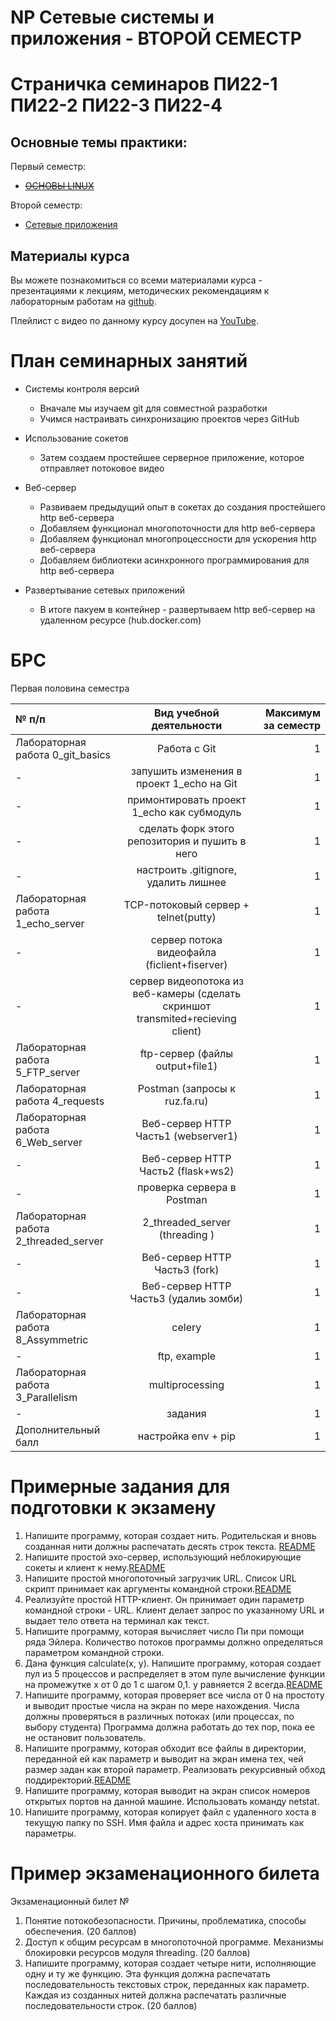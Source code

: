 # NP Сетевые системы и приложения - ВТОРОЙ СЕМЕСТР

# Страничка семинаров ПИ22-1 ПИ22-2 ПИ22-3 ПИ22-4




Основные темы практики:
---

Первый семестр:

* ~~[ОСНОВЫ LINUX](https://github.com/VladimirAndropov/fa-os-practice/README.md)~~



Второй семестр:

 * [Сетевые приложения](#брс) 




Материалы курса
---
Вы можете познакомиться со всеми материалами курса - презентациями к лекциям, методических рекомендациям к лабораторным работам на [github](http://koroteev.site/os/).

 Плейлист с видео по данному курсу досупен на [YouTube](https://www.youtube.com/playlist?list=PLhgyvraU60gU8OAhjtcipU_sO7UYvkQl9). 


# План семинарных занятий


- Системы контроля версий
  - Вначале мы изучаем git для совместной разработки
  - Учимся настраивать синхронизацию проектов через GitHub
 
- Использование сокетов
  - Затем создаем простейшее серверное приложение, которое отправляет потоковое видео

- Веб-сервер
  - Развиваем предыдущий опыт в сокетах до создания простейшего http веб-сервера 
  - Добавляем функционал многопоточности для http веб-сервера 
  - Добавляем функционал многопроцессности для ускорения http веб-сервера 
  - Добавляем библиотеки асинхронного программирования для http веб-сервера

- Развертывание сетевых приложений
  - В итоге пакуем в контейнер - развертываем http веб-сервер на удаленном ресурсе (hub.docker.com)



# БРС

Первая половина семестра

| № п/п  | Вид учебной деятельности| Максимум  за семестр |
| :---         |     :---:      |          ---: |
| Лабораторная работа 0_git_basics  | Работа с Git     | 1    |
| -   | запушить изменения в проект 1_echo на Git     | 1    |
| -   | примонтировать проект 1_echo как субмодуль| 1    |
| -   | сделать форк этого репозитория и пушить в него| 1    |
| -   | настроить .gitignore, удалить лишнее| 1    |
| Лабораторная работа 1_echo_server   | TCP-потоковый сервер + telnet(putty)     | 1    |
| -   | сервер потока видеофайла (ficlient+fiserver)     | 1    |
| -   | сервер видеопотока из веб-камеры (сделать скриншот transmited+recieving client)     | 1    |
| Лабораторная работа 5_FTP_server  | ftp-сервер (файлы output+file1)     | 1    |
| Лабораторная работа 4_requests  | Postman  (запросы к ruz.fa.ru)   | 1    |
| Лабораторная работа 6_Web_server  | Веб-сервер HTTP Часть1 (webserver1)  | 1    |
| -  | Веб-сервер HTTP  Часть2 (flask+ws2)  | 1    |
| -  | проверка сервера в Postman   | 1    |
| Лабораторная работа 2_threaded_server  | 2_threaded_server   (threading )   | 1    |
| -  | Веб-сервер HTTP  Часть3 (fork)    | 1    |
| -  | Веб-сервер HTTP  Часть3 (удалиь зомби)    | 1    |
| Лабораторная работа 8_Assymmetric  | celery   | 1    |
| -  | ftp, example  | 1    |
| Лабораторная работа 3_Parallelism  | multiprocessing   | 1    |
| -  | задания  | 1    |
| Дополнительный балл  | настройка env + pip   | 1    | 




# Примерные задания для подготовки к экзамену
1. Напишите программу, которая создает нить. Родительская и вновь созданная нити должны распечатать десять строк текста. [README](exam/1.md)
2. Напишите простой эхо-сервер, использующий неблокирующие сокеты и клиент к нему.[README](18sem-fs/socket_example.c)
3. Напишите простой многопоточный загрузчик URL. Список URL скрипт принимает как аргументы командной строки.[README](2017/20-socket/README.md)
4. Реализуйте простой HTTP-клиент. Он принимает один параметр командной строки - URL. Клиент делает запрос по указанному URL и выдает тело ответа на терминал как текст.
5. Напишите программу, которая вычисляет число Пи при помощи ряда Эйлера. Количество потоков программы должно определяться параметром командной строки. 
6. Дана функция calculate(x, y). Напишите программу, которая создает пул из 5 процессов и распределяет в этом пуле вычисление функции на промежутке х от 0 до 1 с шагом 0,1. у равняется 2 всегда.[README](2017/24-stdthread/README.md)
7. Напишите программу, которая проверяет все числа от 0 на простоту и выводит простые числа на экран по мере нахождения. Числа должны проверяться в различных потоках (или процессах, по выбору студента) Программа должна работать до тех пор, пока ее не остановит пользователь.
8. Напишите программу, которая обходит все файлы в директории, переданной ей как параметр и выводит на экран имена тех, чей размер задан как второй параметр. Реализовать рекурсивный обход поддиректорий.[README](12sem-fs/README.md)
9. Напишите программу, которая выводит на экран список номеров открытых портов на данной машине. Использовать команду netstat.
10. Напишите программу, которая копирует файл с удаленного хоста в текущую папку по SSH. Имя файла и адрес хоста принимать как параметры.


# Пример экзаменационного билета
Экзаменационный билет №

1. Понятие потокобезопасности. Причины, проблематика, способы обеспечения. (20 баллов)
2. Доступ к общим ресурсам в многопоточной программе. Механизмы блокировки ресурсов модуля threading. (20 баллов)
3. Напишите программу, которая создает четыре нити, исполняющие одну и ту же функцию. Эта функция должна распечатать последовательность текстовых строк, переданных как параметр. Каждая из созданных нитей должна распечатать различные последовательности строк. (20 баллов)

